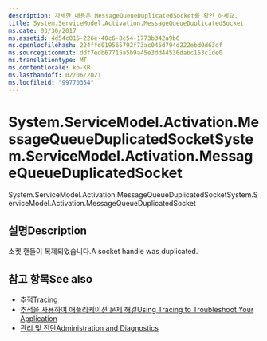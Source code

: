 ```yaml
---
description: 자세한 내용은 MessageQueueDuplicatedSocket를 확인 하세요.
title: System.ServiceModel.Activation.MessageQueueDuplicatedSocket
ms.date: 03/30/2017
ms.assetid: 4d54c015-226e-40c6-8c54-1773b342a9b6
ms.openlocfilehash: 224ffd019565792f73ac046d794d222ebd0d63df
ms.sourcegitcommit: ddf7edb67715a5b9a45e3dd44536dabc153c1de0
ms.translationtype: MT
ms.contentlocale: ko-KR
ms.lasthandoff: 02/06/2021
ms.locfileid: "99770354"
---
```

# <a name="systemservicemodelactivationmessagequeueduplicatedsocket"></a><span data-ttu-id="206e5-103">System.ServiceModel.Activation.MessageQueueDuplicatedSocket</span><span class="sxs-lookup"><span data-stu-id="206e5-103">System.ServiceModel.Activation.MessageQueueDuplicatedSocket</span></span>

<span data-ttu-id="206e5-104">System.ServiceModel.Activation.MessageQueueDuplicatedSocket</span><span class="sxs-lookup"><span data-stu-id="206e5-104">System.ServiceModel.Activation.MessageQueueDuplicatedSocket</span></span>  
  
## <a name="description"></a><span data-ttu-id="206e5-105">설명</span><span class="sxs-lookup"><span data-stu-id="206e5-105">Description</span></span>  

 <span data-ttu-id="206e5-106">소켓 핸들이 복제되었습니다.</span><span class="sxs-lookup"><span data-stu-id="206e5-106">A socket handle was duplicated.</span></span>  
  
## <a name="see-also"></a><span data-ttu-id="206e5-107">참고 항목</span><span class="sxs-lookup"><span data-stu-id="206e5-107">See also</span></span>

- [<span data-ttu-id="206e5-108">추적</span><span class="sxs-lookup"><span data-stu-id="206e5-108">Tracing</span></span>](index.md)
- [<span data-ttu-id="206e5-109">추적을 사용하여 애플리케이션 문제 해결</span><span class="sxs-lookup"><span data-stu-id="206e5-109">Using Tracing to Troubleshoot Your Application</span></span>](using-tracing-to-troubleshoot-your-application.md)
- [<span data-ttu-id="206e5-110">관리 및 진단</span><span class="sxs-lookup"><span data-stu-id="206e5-110">Administration and Diagnostics</span></span>](../index.md)
